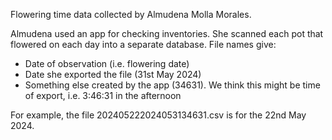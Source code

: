 Flowering time data collected by Almudena Molla Morales.

Almudena used an app for checking inventories.
She scanned each pot that flowered on each day into a separate database.
File names give:

- Date of observation (i.e. flowering date)
- Date she exported the file (31st May 2024)
- Something else created by the app (34631). We think this might be time of export, i.e. 3:46:31 in the afternoon

For example, the file 202405222024053134631.csv is for the 22nd May 2024.